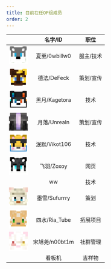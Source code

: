```yaml
---
title: 目前在任OP组成员
order: 2
---
```


| |名字/ID|职位|
| :----------------: | :----------------: | :----------------: |
|<img src="/assets/skull/0wbillw0.png" width="50" height="50" />|夏至/0wbillw0|服主/技术|
|<img src="/assets/skull/DeFeck.png" width="50" height="50" />|德法/DeFeck|策划/宣传|
|<img src="/assets/skull/Kagetora.png" width="50" height="50" />|黑月/Kagetora|技术|
|<img src="/assets/skull/Unrealn.webp" width="50" height="50" />|月落/Unrealn|策划/宣传|
|<img src="/assets/skull/Vikot106.png" width="50" height="50" />|泯默/Vikot106|技术|
|<img src="/assets/skull/Zoxoy.png" width="50" height="50" />|飞羽/Zoxoy|网页|
||ww|技术|
|<img src="/assets/skull/Sufurrry.webp" width="50" height="50" />|墨雪/Sufurrry|策划|
|<img src="/assets/skull/Ria_Tube.png" width="50" height="50" />|四水/Ria_Tube|拓展项目|
|<img src="/assets/skull/n00bt1m.webp" width="50" height="50" />|宋旭尧/n00bt1m|社群管理|
||看板机|吉祥物|

